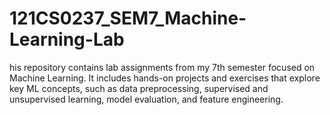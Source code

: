 # 121CS0237_SEM7_Machine-Learning-Lab
his repository contains lab assignments from my 7th semester focused on Machine Learning. It includes hands-on projects and exercises that explore key ML concepts, such as data preprocessing, supervised and unsupervised learning, model evaluation, and feature engineering.
